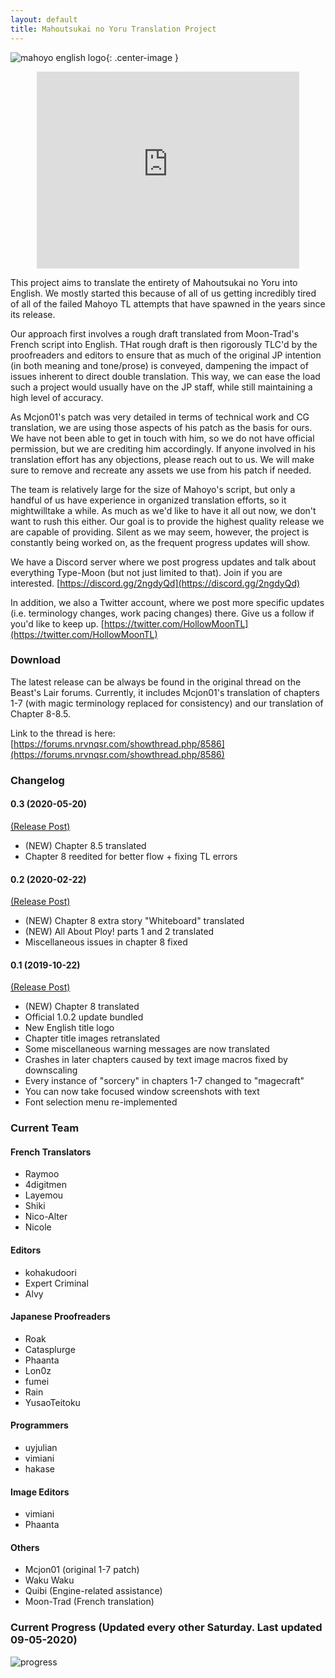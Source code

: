 ```yaml
---
layout: default
title: Mahoutsukai no Yoru Translation Project
---
```


![mahoyo english logo](https://cdn.discordapp.com/attachments/491737125591580692/665809169793679380/mahoyo_english_logo.png){: .center-image }

<iframe style="display:block; margin:0 auto;" width="420" height="315" src="https://www.youtube.com/embed/Uf-9w9O5B7o" frameborder="0" allowfullscreen></iframe>

This project aims to translate the entirety of Mahoutsukai no Yoru into English. We mostly started this because of all of us getting incredibly tired of all of the failed Mahoyo TL attempts that have spawned in the years since its release.

Our approach first involves a rough draft translated from Moon-Trad's French script into English. THat rough draft is then rigorously TLC'd by the proofreaders and editors to ensure that as much of the original JP intention (in both meaning and tone/prose) is conveyed, dampening the impact of issues inherent to direct double translation. This way, we can ease the load such a project would usually have on the JP staff, while still maintaining a high level of accuracy. 

As Mcjon01's patch was very detailed in terms of technical work and CG translation, we are using those aspects of his patch as the basis for ours. We have not been able to get in touch with him, so we do not have official permission, but we are crediting him accordingly. If anyone involved in his translation effort has any objections, please reach out to us. We will make sure to remove and recreate any assets we use from his patch if needed.

The team is relatively large for the size of Mahoyo's script, but only a handful of us have experience in organized translation efforts, so it <rb>might<rb><rt>will</rt>take a while. As much as we'd like to have it all out now, we don't want to rush this either. Our goal is to provide the highest quality release we are capable of providing. Silent as we may seem, however, the project is constantly being worked on, as the frequent progress updates will show.

We have a Discord server where we post progress updates and talk about everything Type-Moon (but not just limited to that). Join if you are interested.
[https://discord.gg/2ngdyQd](https://discord.gg/2ngdyQd)

In addition, we also a Twitter account, where we post more specific updates (i.e. terminology changes, work pacing changes) there. Give us a follow if you'd like to keep up.
[https://twitter.com/HollowMoonTL](https://twitter.com/HollowMoonTL)

### Download
The latest release can be always be found in the original thread on the Beast's Lair forums. Currently, it includes Mcjon01's translation of chapters 1-7 (with magic terminology replaced for consistency) and our translation of Chapter 8-8.5.

Link to the thread is here: [https://forums.nrvnqsr.com/showthread.php/8586](https://forums.nrvnqsr.com/showthread.php/8586)

### Changelog
#### 0.3 (2020-05-20)
[\(Release Post\)](https://forums.nrvnqsr.com/showthread.php/8586/page7?p=3064717#post3064717)
* (NEW) Chapter 8.5 translated
* Chapter 8 reedited for better flow + fixing TL errors

#### 0.2 (2020-02-22)
[\(Release Post\)](https://forums.nrvnqsr.com/showthread.php/8586/page5?p=3045386#post3045386)
* (NEW) Chapter 8 extra story "Whiteboard" translated
* (NEW) All About Ploy! parts 1 and 2 translated
* Miscellaneous issues in chapter 8 fixed

#### 0.1 (2019-10-22)
[\(Release Post\)](https://forums.nrvnqsr.com/showthread.php/8586/page2?p=3021055#post3021055)
* (NEW) Chapter 8 translated
* Official 1.0.2 update bundled
* New English title logo
* Chapter title images retranslated
* Some miscellaneous warning messages are now translated
* Crashes in later chapters caused by text image macros fixed by downscaling
* Every instance of "sorcery" in chapters 1-7 changed to "magecraft"
* You can now take focused window screenshots with text
* Font selection menu re-implemented

### Current Team

#### French Translators
* Raymoo
* 4digitmen
* Layemou
* Shiki
* Nico-Alter
* Nicole

#### Editors
* kohakudoori
* Expert Criminal
* Alvy  

#### Japanese Proofreaders
* Roak
* Catasplurge
* Phaanta
* Lon0z
* fumei
* Rain
* YusaoTeitoku  

#### Programmers
* uyjulian
* vimiani
* hakase

#### Image Editors
* vimiani
* Phaanta  

#### Others
* Mcjon01 (original 1-7 patch)
* Waku Waku
* Quibi (Engine-related assistance)
* Moon-Trad (French translation)

### Current Progress (Updated every other Saturday. Last updated 09-05-2020)
![progress](https://cdn.discordapp.com/attachments/622576039771504640/752000148137312367/Progress.png)
